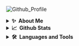 ![Github_Profile](https://user-images.githubusercontent.com/95216160/179255266-4efc8596-0b82-4f68-bbf4-16e885f51441.svg)

<details>
  <summary><b>✨&nbsp;&nbsp;About&nbsp;Me</b></summary>
  <br/>
</details>

<details>
  <summary><b>📈&nbsp;&nbsp;Github&nbsp;Stats</b></summary>
  <br/>
  <table>
    <tr>
      <td><img align="" width="" alt="🦑" src="/bottom.svg"></td>
      <td><img align="" width="" alt="🦑" src="/lang.svg"></td>
    </tr>
 </table>
</details>

<details>
  <summary><b>🛠️&nbsp;&nbsp;Languages&nbsp;and&nbsp;Tools</b></summary>
  <br/>
  
💼 **Why Hire Me** 

```
👨‍💻 Skills:

googling                 17 hrs 32 mins      █████████████████████████   100.0%    
copy-paste               24 hrs 00 mins      █████████████████████████   100.0%
```

  <!--START_SECTION:waka-->
📊 **This Week I Spent My Time On** 

```text
💬 Programming Languages: 
No Activity Tracked This Week

🔥 Editors: 
No Activity Tracked This Week

🐱‍💻 Projects: 
No Activity Tracked This Week

💻 Operating System: 
No Activity Tracked This Week

```


 Last Updated on 08/09/2022 03:45:02 UTC
<!--END_SECTION:waka-->
</details>

<p align="center">
  
</p>
